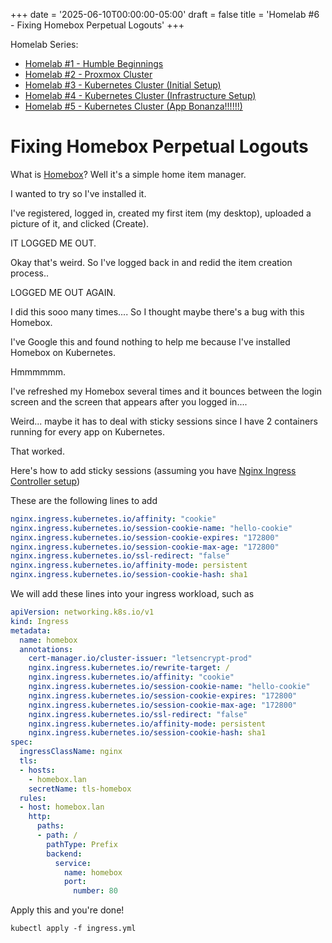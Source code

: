 +++
date = '2025-06-10T00:00:00-05:00'
draft = false
title = 'Homelab #6 - Fixing Homebox Perpetual Logouts'
+++

Homelab Series:

- [Homelab #1 - Humble Beginnings](/tinkering/2024-08-26/)
- [Homelab #2 - Proxmox Cluster](/tinkering/2025-06-04/)
- [Homelab #3 - Kubernetes Cluster (Initial Setup)](/tinkering/2025-06-05/)
- [Homelab #4 - Kubernetes Cluster (Infrastructure Setup)](/tinkering/2025-06-06/)
- [Homelab #5 - Kubernetes Cluster (App Bonanza!!!!!!)](/tinkering/2025-06-08/)

# Fixing Homebox Perpetual Logouts

What is [Homebox](https://github.com/sysadminsmedia/homebox)? Well it's a simple home item manager.

I wanted to try so I've installed it.

I've registered, logged in, created my first item (my desktop), uploaded a picture of it, and clicked (Create).

IT LOGGED ME OUT.

Okay that's weird. So I've logged back in and redid the item creation process..

LOGGED ME OUT AGAIN.

I did this sooo many times.... So I thought maybe there's a bug with this Homebox.

I've Google this and found nothing to help me because I've installed Homebox on Kubernetes.

Hmmmmmm.

I've refreshed my Homebox several times and it bounces between the login screen and the screen that appears after you logged in....

Weird... maybe it has to deal with sticky sessions since I have 2 containers running for every app on Kubernetes.

That worked.

Here's how to add sticky sessions (assuming you have [Nginx Ingress Controller setup](/tinkering/2025-06-06/#nginx-ingress-controller-installation))

These are the following lines to add

```yaml
nginx.ingress.kubernetes.io/affinity: "cookie"
nginx.ingress.kubernetes.io/session-cookie-name: "hello-cookie"
nginx.ingress.kubernetes.io/session-cookie-expires: "172800"
nginx.ingress.kubernetes.io/session-cookie-max-age: "172800"
nginx.ingress.kubernetes.io/ssl-redirect: "false"
nginx.ingress.kubernetes.io/affinity-mode: persistent
nginx.ingress.kubernetes.io/session-cookie-hash: sha1
```

We will add these lines into your ingress workload, such as

```yaml
apiVersion: networking.k8s.io/v1
kind: Ingress
metadata:
  name: homebox
  annotations:
    cert-manager.io/cluster-issuer: "letsencrypt-prod"
    nginx.ingress.kubernetes.io/rewrite-target: /
    nginx.ingress.kubernetes.io/affinity: "cookie"
    nginx.ingress.kubernetes.io/session-cookie-name: "hello-cookie"
    nginx.ingress.kubernetes.io/session-cookie-expires: "172800"
    nginx.ingress.kubernetes.io/session-cookie-max-age: "172800"
    nginx.ingress.kubernetes.io/ssl-redirect: "false"
    nginx.ingress.kubernetes.io/affinity-mode: persistent
    nginx.ingress.kubernetes.io/session-cookie-hash: sha1
spec:
  ingressClassName: nginx
  tls:
  - hosts:
    - homebox.lan
    secretName: tls-homebox
  rules:
  - host: homebox.lan
    http:
      paths:
      - path: /
        pathType: Prefix
        backend:
          service:
            name: homebox
            port:
              number: 80
```

Apply this and you're done!

```shell
kubectl apply -f ingress.yml
```
